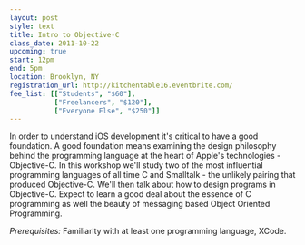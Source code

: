 ```yaml
---
layout: post
style: text
title: Intro to Objective-C
class_date: 2011-10-22
upcoming: true
start: 12pm
end: 5pm
location: Brooklyn, NY
registration_url: http://kitchentable16.eventbrite.com/
fee_list: [["Students", "$60"],
           ["Freelancers", "$120"],
           ["Everyone Else", "$250"]]
---
```


In order to understand iOS development it's critical to have a good foundation. A good foundation means examining the design philosophy behind the programming language at the heart of Apple's technologies - Objective-C. In this workshop we'll study two of the most influential programming languages of all time C and Smalltalk - the unlikely pairing that produced Objective-C. We'll then talk about how to design programs in Objective-C. Expect to learn a good deal about the essence of C programming as well the beauty of messaging based Object Oriented Programming.

*Prerequisites:* Familiarity with at least one programming language, XCode.
